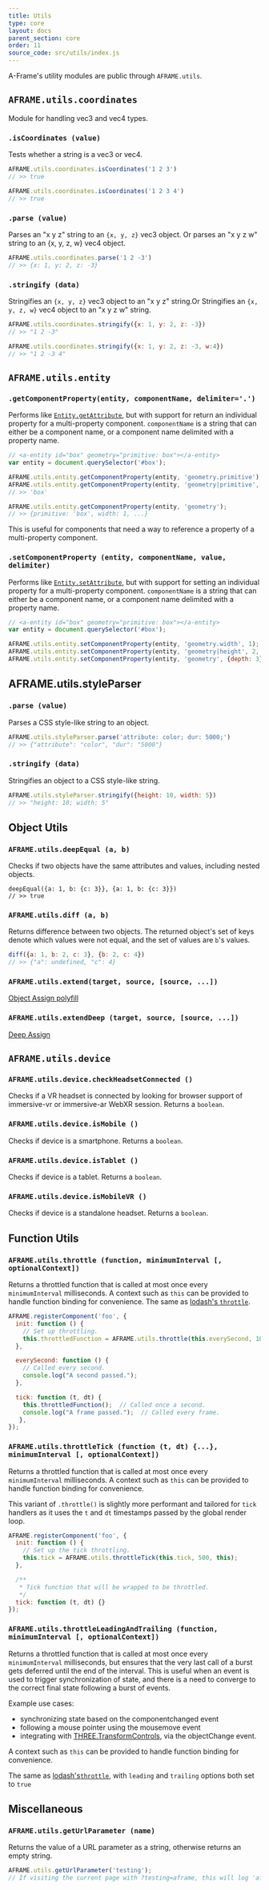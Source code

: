 ```yaml
---
title: Utils
type: core
layout: docs
parent_section: core
order: 11
source_code: src/utils/index.js
---
```


A-Frame's utility modules are public through `AFRAME.utils`.

<!--toc-->

## `AFRAME.utils.coordinates`

Module for handling vec3 and vec4 types.

### `.isCoordinates (value)`

Tests whether a string is a vec3 or vec4.

```js
AFRAME.utils.coordinates.isCoordinates('1 2 3')
// >> true

AFRAME.utils.coordinates.isCoordinates('1 2 3 4')
// >> true
```

### `.parse (value)`

Parses an "x y z" string to an `{x, y, z}` vec3 object. Or parses an "x y z w" string to an {x, y, z, w} vec4 object.

```js
AFRAME.utils.coordinates.parse('1 2 -3')
// >> {x: 1, y: 2, z: -3}
```

### `.stringify (data)`

Stringifies an `{x, y, z}` vec3 object to an "x y z" string.Or Stringifies an `{x, y, z, w}` vec4 object to an "x y z w" string.

```js
AFRAME.utils.coordinates.stringify({x: 1, y: 2, z: -3})
// >> "1 2 -3"

AFRAME.utils.coordinates.stringify({x: 1, y: 2, z: -3, w:4})
// >> "1 2 -3 4"
```

## `AFRAME.utils.entity`

[getattr]: ./entity.md#getattribute-componentname

### `.getComponentProperty(entity, componentName, delimiter='.')`

Performs like [`Entity.getAttribute`][getattr], but with support for
return an individual property for a multi-property component. `componentName`
is a string that can either be a component name, or a component name delimited
with a property name.

```js
// <a-entity id="box" geometry="primitive: box"></a-entity>
var entity = document.querySelector('#box');

AFRAME.utils.entity.getComponentProperty(entity, 'geometry.primitive');
AFRAME.utils.entity.getComponentProperty(entity, 'geometry|primitive', '|');
// >> 'box'

AFRAME.utils.entity.getComponentProperty(entity, 'geometry');
// >> {primitive: 'box', width: 1, ...}
```

This is useful for components that need a way to reference a property of a
multi-property component.

### `.setComponentProperty (entity, componentName, value, delimiter)`

[setattr]: ./entity.md#setattribute-componentname-value-propertyvalue-clobber

Performs like [`Entity.setAttribute`][setattr], but with support for setting an
individual property for a multi-property component. `componentName` is a string
that can either be a component name, or a component name delimited with a
property name.

```js
// <a-entity id="box" geometry="primitive: box"></a-entity>
var entity = document.querySelector('#box');

AFRAME.utils.entity.setComponentProperty(entity, 'geometry.width', 1);
AFRAME.utils.entity.setComponentProperty(entity, 'geometry|height', 2, '|');
AFRAME.utils.entity.setComponentProperty(entity, 'geometry', {depth: 3});
```

## AFRAME.utils.styleParser

### `.parse (value)`

Parses a CSS style-like string to an object.

```js
AFRAME.utils.styleParser.parse('attribute: color; dur: 5000;')
// >> {"attribute": "color", "dur": "5000"}
```

### `.stringify (data)`

Stringifies an object to a CSS style-like string.

```js
AFRAME.utils.styleParser.stringify({height: 10, width: 5})
// >> "height: 10; width: 5"
```

## Object Utils

### `AFRAME.utils.deepEqual (a, b)`

Checks if two objects have the same attributes and values, including nested objects.

```
deepEqual({a: 1, b: {c: 3}}, {a: 1, b: {c: 3}})
// >> true
```

### `AFRAME.utils.diff (a, b)`

Returns difference between two objects. The returned object's set of keys denote which values were not equal, and the set of values are `b`'s values.

```js
diff({a: 1, b: 2, c: 3}, {b: 2, c: 4})
// >> {"a": undefined, "c": 4}
```

### `AFRAME.utils.extend(target, source, [source, ...])`

[Object Assign polyfill](https://www.npmjs.com/package/object-assign)

### `AFRAME.utils.extendDeep (target, source, [source, ...])`

[Deep Assign](https://www.npmjs.com/package/deep-assign)

## `AFRAME.utils.device`

### `AFRAME.utils.device.checkHeadsetConnected ()`

Checks if a VR headset is connected by looking for browser support of
immersive-vr or immersive-ar WebXR session. Returns a `boolean`.

### `AFRAME.utils.device.isMobile ()`

Checks if device is a smartphone. Returns a `boolean`.

### `AFRAME.utils.device.isTablet ()`

Checks if device is a tablet. Returns a `boolean`.

### `AFRAME.utils.device.isMobileVR ()`

Checks if device is a standalone headset. Returns a `boolean`.

## Function Utils

### `AFRAME.utils.throttle (function, minimumInterval [, optionalContext])`

[lodash]: https://lodash.com/docs/#throttle

Returns a throttled function that is called at most once every
`minimumInterval` milliseconds. A context such as `this` can be provided to
handle function binding for convenience. The same as [lodash's
`throttle`][lodash].

```js
AFRAME.registerComponent('foo', {
  init: function () {
    // Set up throttling.
    this.throttledFunction = AFRAME.utils.throttle(this.everySecond, 1000, this);
  },

  everySecond: function () {
    // Called every second.
    console.log("A second passed.");
  },

  tick: function (t, dt) {
    this.throttledFunction();  // Called once a second.
    console.log("A frame passed.");  // Called every frame.
   },
});
```

### `AFRAME.utils.throttleTick (function (t, dt) {...}, minimumInterval [, optionalContext])`

Returns a throttled function that is called at most once every
`minimumInterval` milliseconds. A context such as `this` can be provided to
handle function binding for convenience.

This variant of `.throttle()` is slightly more performant and tailored for
`tick` handlers as it uses the `t` and `dt` timestamps passed by the global
render loop.

```js
AFRAME.registerComponent('foo', {
  init: function () {
    // Set up the tick throttling.
    this.tick = AFRAME.utils.throttleTick(this.tick, 500, this);
  },

  /**
   * Tick function that will be wrapped to be throttled.
   */
  tick: function (t, dt) {}
});
```

### `AFRAME.utils.throttleLeadingAndTrailing (function, minimumInterval [, optionalContext])`

Returns a throttled function that is called at most once every `minimumInterval` milliseconds, but ensures that the very last call of a burst gets deferred until the end of the interval.  This is useful when an event is used to trigger synchronization of state, and there is a need to converge to the correct final state following a burst of events.

Example use cases:

 * synchronizing state based on the componentchanged event
 * following a mouse pointer using the mousemove event
 * integrating with [THREE.TransformControls](https://threejs.org/docs/#examples/en/controls/TransformControls), via the objectChange event.

A context such as `this` can be provided to handle function binding for convenience.

The same as [lodash's`throttle`][lodash], with `leading` and `trailing` options both set to `true`

## Miscellaneous

### `AFRAME.utils.getUrlParameter (name)`

Returns the value of a URL parameter as a string, otherwise returns an empty
string.

```js
AFRAME.utils.getUrlParameter('testing');
// If visiting the current page with ?testing=aframe, this will log 'aframe'.
```
